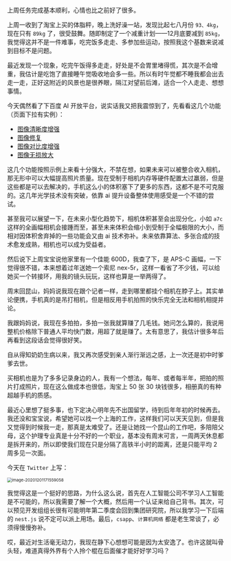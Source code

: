 上周任务完成基本顺利，心情也比之前好了很多。

上周一收到了淘宝上买的体脂秤，晚上洗好澡一站，发现比起七八月份 `93、4kg`，现在只有 `89kg` 了，很受鼓舞。随即制定了一个减重计划——12月底要减到 `85kg`，我觉得这并不是一件难事，吃完饭多走走、多参加些运动，按照我这个基数来说减到目标不是问题。

最近发现一个现象，吃完午饭得多走走，好处是不会胃里堵得慌，其次是不会增重，我估计是吃饱了直接睡午觉吸收地会多一些。所以有时午觉都不睡我都会出去走一走，正好这附近的风景也是很养眼，隔江对望前后滩，适合一个人走走、想想事情。

今天偶然看了下百度 AI 开放平台，说实话我又把我震惊到了，先看看这几个功能（页面下拉有实例）：

- [图像清晰度增强](https://ai.baidu.com/tech/imageprocess/image_definition_enhance)
- [图像修复](https://ai.baidu.com/tech/imageprocess/inpainting)
- [图像对比度增强](https://ai.baidu.com/tech/imageprocess/contrast_enhance)
- [图像无损放大](https://ai.baidu.com/tech/imageprocess/image_quality_enhance)

这几个功能按照示例上来看十分强大，不禁在想，如果未来可以被整合收入相机，那无形中可以大幅提高照片质量。现在受制于相机内存等硬件配置太过羸弱，但是这些都是可以去解决的，手机这么小的体积塞下了更多的东西，这都不是不可克服的。这几年光学技术没有突破，依靠 ai 提升设备整体使用感受是一个不错的尝试。

甚至我可以展望一下，在未来小型化趋势下，相机体积甚至会出现分化，小如 `a7c` 这样的全画幅相机会接踵而至，甚至未来体积会缩小到受制于全幅极限的大小，而相对因体积舍弃掉的一些功能会又由 ai 技术弥补。未来依靠算法、多张合成的技术愈发成熟，相机也可以成为受益者。

然后说下上周宝宝说他家里有一个佳能 600D，我查了下，是 APS-C 画幅，一下觉得很不错，本来想着过年送她一个索尼 nex-5r，这样一看省了不少钱，可以给她买一个转接环，用我的镜头玩玩，这样也算是一举两得了。

周末回昆山，妈妈说我现在跟个记者一样，走到哪里都挂个相机在脖子上。其实单论便携，手机真的是吊打相机，但是相反用手机拍照的快乐完全无法和相机相提并论。

我跟妈妈说，我现在多拍拍，多拍一张我就算赚了几毛钱。她问怎么算的，我说用整机价格除下普通人平均快门数，用超了就是赚了。太有意思了，我估计很多年后再看到这段话会觉得很好笑。

自从得知奶奶生病以来，我又再次感受到亲人渐行渐远之感，上一次还是初中时爹爹去世。

买相机也是为了多多记录身边的人，我有一个想法，每年、或者每半年，把拍的照片打成照片，现在这么做成本也很低，淘宝上 50 张 30 块钱很多，相册真的有种超越手机的质感。

最近心里想了挺多事，也下定决心明年先不出国留学，待到后年年初的时候再去。我还没和宝宝说，希望她可以找一个上海的工作，这样我们可以天天见到，但是我又觉得到时候我一走，那真是太难受了。还是让她找一个昆山的工作吧，多陪陪父母，这个护理专业真是十分不好的一个职业，基本没有周末可言，一周两天休息都是拆开来的，所以即使我们现在只是分隔了高铁半小时的距离，还是只能平均 2 周多见一次面。

今天在 `Twitter` 上写：

<img src="C:\Users\zhangyi\AppData\Roaming\Typora\typora-user-images\image-20201201171559058.png" alt="image-20201201171559058" style="zoom: 67%;" />

我觉得这是一个挺好的思路，为什么这么说，首先在人工智能公司不学习人工智能是不可能的，所以我需要了解一个大概，然后用一个认证来给自己背书。其次，可以预见开发组组长很有可能明年第二季度会回到集团研究院，所以我学习一下后端的 `nest.js` 说不定可以派上用场。最后，`csapp`、`计算机网络` 都是老生常谈了，必须得慢慢弥补。

哎，最近对生活毫无动力，我现在静下心想想可能是因为太安逸了。也许这就叫骨头轻，难道真得外界有个人拎个棍在后面催才能好好学习吗？













